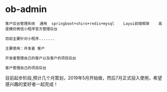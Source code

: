 # ob-admin

    客户后台管理系统  通用  springboot+shiro+redis+mysql    Layui前端框架    高度模仿微信小程序官方管理后台

    目前主要针对小程序.......

    主要使用：开发者 客户

    开发者管理自己的客户以及客户的项目后台

    客户管理自己的项目后台 
    
目前起步阶段,预计几个月策划，2019年5月开始做，然后7月正式投入使用，希望感兴趣的爱好者一起完成！
    

